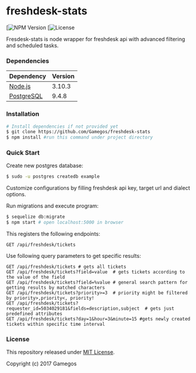 # freshdesk-stats

[![NPM Version](https://img.shields.io/npm/v/npm.svg)
[![License](https://img.shields.io/npm/l/express.svg)

Fresdesk-stats is node wrapper for freshdesk api with advanced filtering and scheduled tasks.


### Dependencies

| Dependency                                | Version    |
|:------------------------------------------|:-----------|
| [Node.js](http://nodejs.org/)             | 3.10.3     |
| [PostgreSQL](http://www.postgresql.org/)  | 9.4.8      |

### Installation

```bash
# Install dependencies if not provided yet
$ git clone https://github.com/Gamegos/freshdesk-stats
$ npm install #run this command under project directory
```

### Quick Start

Create new postgres database:

```bash
$ sudo -u postgres createdb example
```

Customize configurations by filling freshdesk api key, target url and dialect options.

Run migrations and execute program:

```bash
$ sequelize db:migrate
$ npm start # open localhost:5000 in browser
```

This registers the following endpoints:

```
GET /api/freshdesk/tickets

```
Use following query parameters to get specific results:

```
GET /api/freshdesk/tickets # gets all tickets
GET /api/freshdesk/tickets?field=value  # gets tickets according to the value of the field
GET /api/freshdesk/tickets?field=%value # general search pattern for getting results by matched characters
GET /api/freshdesk/tickets?priority>=3  # priority might be filtered by priority>,priority<, priority!
GET /api/freshdesk/tickets?requester_id=5034029181&fields=description,subject  # gets just predefined attributes
GET /api/freshdesk/tickets?day=1&hour=3&minute=15 #gets newly created tickets within specific time interval

```

### License

This repository released under [MIT License](https://opensource.org/licenses/MIT).

Copyright (c) 2017 Gamegos
